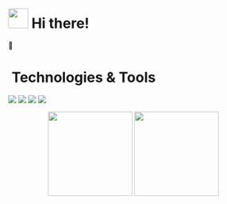 <h1><img src="" width="40" height="40"> Hi there!</h1> 👋

<h1><img src=""> Technologies & Tools</h1>


![](https://img.shields.io/badge/Python-informational?style=flat-square&logo=Python&logoColor=ffffff&color=2a4e70)
![](https://img.shields.io/badge/Django-informational?style=flat-square&logo=django&logoColor=ffffff&color=164c34)
![](https://img.shields.io/badge/FastApi-informational?style=flat-square&logo=FastApi&logoColor=white&color=289485)
![](https://img.shields.io/badge/PostgreSQL-informational?style=flat-square&logo=PostgreSQL&logoColor=white&color=38688e)

<div align="center">
  <img height="170em" src="https://github-readme-stats.vercel.app/api?username=Ken760&layout=compact&show_icons=true&theme=white&icon_color=2a84ea&hide_border=true&bg_color=00000000&text_color=2a84ea" />
  <img height="170em" src="https://github-readme-stats.vercel.app/api/top-langs/?username=Ken760&layout=compact&theme=white&icon_color=2a84ea&hide_border=true&bg_color=00000000&text_color=2a84ea" />
</div>
